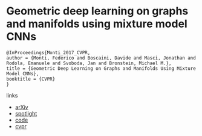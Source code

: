 # Geometric deep learning on graphs and manifolds using mixture model CNNs
```
@InProceedings{Monti_2017_CVPR,
author = {Monti, Federico and Boscaini, Davide and Masci, Jonathan and Rodola, Emanuele and Svoboda, Jan and Bronstein, Michael M.},
title = {Geometric Deep Learning on Graphs and Manifolds Using Mixture Model CNNs},
booktitle = {CVPR}
}
```
links
- [arXiv](https://arxiv.org/abs/1611.08402)
- [spotlight](https://www.youtube.com/watch?v=-b0e41H4J_A)
- [code](http://geometricdeeplearning.com/code/MoNet/MoNet_code.tar.gz)
- [cvpr](http://openaccess.thecvf.com/content_cvpr_2017/html/Monti_Geometric_Deep_Learning_CVPR_2017_paper.html)
